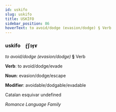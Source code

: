 ```yaml
---
id: uskifo
slug: uskifo
title: USKİFO
sidebar_position: 86
hoverText: to avoid/dodge (evasion/dodge) § Verb
---
```


### uskifo&emsp;<span kind="abugida">ɽ́ʃɔɟɤ</span>

*to avoid/dodge (evasion/dodge)* **§** Verb

**Verb**: to avoid/dodge/evade

**Noun**: evasion/dodge/escape

**Modifier**: avoidable/dodgable/evadable

Catalan esquivar undefined

*Romance Language Family*